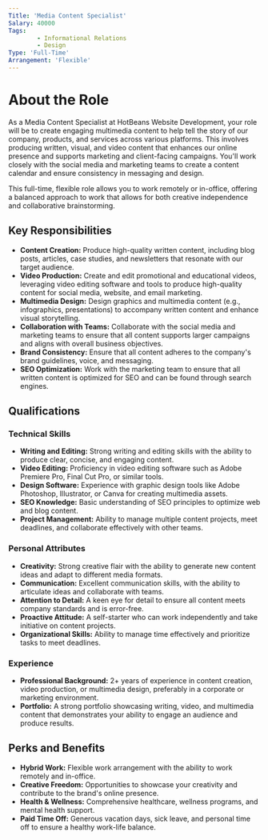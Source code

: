 ```yaml
---
Title: 'Media Content Specialist'
Salary: 40000
Tags:
        - Informational Relations
        - Design
Type: 'Full-Time'
Arrangement: 'Flexible'
---
```


# About the Role

As a Media Content Specialist at HotBeans Website Development, your role will be to create engaging multimedia content to help tell the story of our company, products, and services across various platforms. This involves producing written, visual, and video content that enhances our online presence and supports marketing and client-facing campaigns. You'll work closely with the social media and marketing teams to create a content calendar and ensure consistency in messaging and design.

This full-time, flexible role allows you to work remotely or in-office, offering a balanced approach to work that allows for both creative independence and collaborative brainstorming.

## Key Responsibilities

- **Content Creation:** Produce high-quality written content, including blog posts, articles, case studies, and newsletters that resonate with our target audience.
- **Video Production:** Create and edit promotional and educational videos, leveraging video editing software and tools to produce high-quality content for social media, website, and email marketing.
- **Multimedia Design:** Design graphics and multimedia content (e.g., infographics, presentations) to accompany written content and enhance visual storytelling.
- **Collaboration with Teams:** Collaborate with the social media and marketing teams to ensure that all content supports larger campaigns and aligns with overall business objectives.
- **Brand Consistency:** Ensure that all content adheres to the company's brand guidelines, voice, and messaging.
- **SEO Optimization:** Work with the marketing team to ensure that all written content is optimized for SEO and can be found through search engines.

## Qualifications

### Technical Skills

- **Writing and Editing:** Strong writing and editing skills with the ability to produce clear, concise, and engaging content.
- **Video Editing:** Proficiency in video editing software such as Adobe Premiere Pro, Final Cut Pro, or similar tools.
- **Design Software:** Experience with graphic design tools like Adobe Photoshop, Illustrator, or Canva for creating multimedia assets.
- **SEO Knowledge:** Basic understanding of SEO principles to optimize web and blog content.
- **Project Management:** Ability to manage multiple content projects, meet deadlines, and collaborate effectively with other teams.

### Personal Attributes

- **Creativity:** Strong creative flair with the ability to generate new content ideas and adapt to different media formats.
- **Communication:** Excellent communication skills, with the ability to articulate ideas and collaborate with teams.
- **Attention to Detail:** A keen eye for detail to ensure all content meets company standards and is error-free.
- **Proactive Attitude:** A self-starter who can work independently and take initiative on content projects.
- **Organizational Skills:** Ability to manage time effectively and prioritize tasks to meet deadlines.

### Experience

- **Professional Background:** 2+ years of experience in content creation, video production, or multimedia design, preferably in a corporate or marketing environment.
- **Portfolio:** A strong portfolio showcasing writing, video, and multimedia content that demonstrates your ability to engage an audience and produce results.

## Perks and Benefits

- **Hybrid Work:** Flexible work arrangement with the ability to work remotely and in-office.
- **Creative Freedom:** Opportunities to showcase your creativity and contribute to the brand's online presence.
- **Health & Wellness:** Comprehensive healthcare, wellness programs, and mental health support.
- **Paid Time Off:** Generous vacation days, sick leave, and personal time off to ensure a healthy work-life balance.
